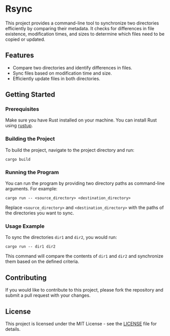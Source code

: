 # Rsync

This project provides a command-line tool to synchronize two directories efficiently by comparing their metadata. It checks for differences in file existence, modification times, and sizes to determine which files need to be copied or updated.

## Features

- Compare two directories and identify differences in files.
- Sync files based on modification time and size.
- Efficiently update files in both directories.

## Getting Started

### Prerequisites

Make sure you have Rust installed on your machine. You can install Rust using [rustup](https://rustup.rs/).

### Building the Project

To build the project, navigate to the project directory and run:

```
cargo build
```

### Running the Program

You can run the program by providing two directory paths as command-line arguments. For example:

```
cargo run -- <source_directory> <destination_directory>
```

Replace `<source_directory>` and `<destination_directory>` with the paths of the directories you want to sync.

### Usage Example

To sync the directories `dir1` and `dir2`, you would run:

```
cargo run -- dir1 dir2
```

This command will compare the contents of `dir1` and `dir2` and synchronize them based on the defined criteria.

## Contributing

If you would like to contribute to this project, please fork the repository and submit a pull request with your changes.

## License

This project is licensed under the MIT License - see the [LICENSE](LICENSE) file for details.